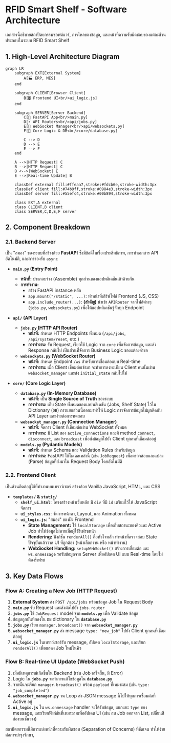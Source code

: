 # RFID Smart Shelf - Software Architecture

เอกสารนี้อธิบายสถาปัตยกรรมซอฟต์แวร์, การไหลของข้อมูล, และหน้าที่ความรับผิดชอบของแต่ละส่วนประกอบในระบบ RFID Smart Shelf

## 1. High-Level Architecture Diagram
<!-- [MermaidChart: 8140fa33-05b0-47bb-ae03-f908110dfd06] -->

```mermaid
graph LR
    subgraph EXT[External System]
        A[🏭 ERP, MES]
    end
    
    subgraph CLIENT[Browser Client]
        B[🖥️ Frontend UI<br/>ui_logic.js]
    end
    
    subgraph SERVER[Server Backend]
        C[🚀 FastAPI App<br/>main.py]
        D[⚡ API Routers<br/>api/jobs.py]
        E[📡 WebSocket Manager<br/>api/websockets.py]
        F[🧠 Core Logic & DB<br/>core/database.py]
        
        C --> D
        D --> E  
        E --> F
    end
    
    A -->|HTTP Request| C
    B -->|HTTP Request| C
    B <-->|WebSocket| E
    E -->|Real-time Update| B
    
    classDef external fill:#ffeaa7,stroke:#fdcb6e,stroke-width:3px
    classDef client fill:#74b9ff,stroke:#0984e3,stroke-width:3px
    classDef server fill:#55efc4,stroke:#00b894,stroke-width:3px
    
    class EXT,A external
    class CLIENT,B client
    class SERVER,C,D,E,F server
```

## 2. Component Breakdown

### 2.1. Backend Server

เป็น "สมอง" ของระบบที่สร้างด้วย **FastAPI** ซึ่งมีข้อดีในเรื่องประสิทธิภาพ, การทำเอกสาร API อัตโนมัติ, และการรองรับ `async`

-   **`main.py` (Entry Point)**
    -   **หน้าที่:** ประกอบร่าง (Assemble) ทุกส่วนของแอปพลิเคชันเข้าด้วยกัน
    -   **การทำงาน:**
        -   สร้าง FastAPI instance หลัก
        -   `app.mount("/static", ...)`: ทำหน้าที่เสิร์ฟไฟล์ Frontend (JS, CSS)
        -   `app.include_router(...)`: **(สำคัญ)** นำเข้า `APIRouter` จากไฟล์ต่างๆ (`jobs.py`, `websockets.py`) เพื่อให้แอปพลิเคชันรู้จักทุก Endpoint

-   **`api/` (API Layer)**
    -   **`jobs.py` (HTTP API Router)**
        -   **หน้าที่:** กำหนด HTTP Endpoints ทั้งหมด (`/api/jobs`, `/api/system/reset`, etc.)
        -   **การทำงาน:** รับ Request, เรียกใช้ Logic จาก `core` เพื่อจัดการข้อมูล, และส่ง Response กลับไป เป็นส่วนที่จัดการ Business Logic ของแต่ละคำขอ
    -   **`websockets.py` (WebSocket Router)**
        -   **หน้าที่:** กำหนด Endpoint `/ws` สำหรับการเชื่อมต่อแบบ Real-time
        -   **การทำงาน:** เมื่อ Client เชื่อมต่อเข้ามา จะทำการลงทะเบียน Client คนนั้นผ่าน `websocket_manager` และส่ง `initial_state` กลับไปให้

-   **`core/` (Core Logic Layer)**
    -   **`database.py` (In-Memory Database)**
        -   **หน้าที่:** เป็น **Single Source of Truth** ของระบบ
        -   **การทำงาน:** เก็บ State ทั้งหมดของแอปพลิเคชัน (Jobs, Shelf State) ไว้ใน Dictionary (`DB`) การแยกส่วนนี้ออกมาทำให้ Logic การจัดการข้อมูลไม่ผูกติดกับ API Layer และง่ายต่อการทดสอบ
    -   **`websocket_manager.py` (Connection Manager)**
        -   **หน้าที่:** จัดการ Client ที่เชื่อมต่อผ่าน WebSocket ทั้งหมด
        -   **การทำงาน:** มี List ของ `active_connections` และมี method `connect`, `disconnect`, และ `broadcast` เพื่อส่งข้อมูลไปยัง Client ทุกคนที่เชื่อมต่ออยู่
    -   **`models.py` (Pydantic Models)**
        -   **หน้าที่:** กำหนด Schema และ Validation Rules สำหรับข้อมูล
        -   **การทำงาน:** FastAPI ใช้โมเดลเหล่านี้ (เช่น `JobRequest`) เพื่อตรวจสอบและแปลง (Parse) ข้อมูลที่ส่งมาใน Request Body โดยอัตโนมัติ

### 2.2. Frontend Client

เป็นส่วนติดต่อผู้ใช้ที่ทำงานบนเบราว์เซอร์ สร้างด้วย Vanilla JavaScript, HTML, และ CSS

-   **`templates/` & `static/`**
    -   **`shelf_ui.html`**: โครงสร้างหน้าเว็บหลัก มี `div` ที่มี `id` เตรียมไว้ให้ JavaScript จัดการ
    -   **`ui_styles.css`**: จัดการหน้าตา, Layout, และ Animation ทั้งหมด
    -   **`ui_logic.js`**: "สมอง" ของฝั่ง Frontend
        -   **State Management:** ใช้ `localStorage` เพื่อเก็บสถานะของคิวและ Active Job ทำให้ข้อมูลไม่หายเมื่อผู้ใช้รีเฟรชหน้า
        -   **Rendering:** ฟังก์ชัน `renderAll()` คือหัวใจหลัก ทำหน้าที่ตรวจสอบ State ปัจจุบันแล้ววาด UI ที่ถูกต้อง (หน้าเลือกงาน หรือ หน้าทำงาน)
        -   **WebSocket Handling:** `setupWebSocket()` สร้างการเชื่อมต่อ และ `ws.onmessage` รอรับข้อมูลจาก Server เพื่ออัปเดต UI แบบ Real-time โดยไม่ต้องรีเฟรช

## 3. Key Data Flows

### Flow A: Creating a New Job (HTTP Request)

1.  **External System** ส่ง `POST /api/jobs` พร้อมข้อมูล Job ใน Request Body
2.  **`main.py`** รับ Request และส่งต่อไปยัง `jobs.router`
3.  **`jobs.py`** ใช้ `JobRequest` model จาก **`models.py`** เพื่อ Validate ข้อมูล
4.  ข้อมูลถูกบันทึกลงใน `DB` dictionary ใน **`database.py`**
5.  **`jobs.py`** เรียก `manager.broadcast()` จาก **`websocket_manager.py`**
6.  **`websocket_manager.py`** ส่ง message `type: "new_job"` ไปยัง Client ทุกคนที่เชื่อมต่ออยู่
7.  **`ui_logic.js`** ในเบราว์เซอร์รับ message, อัปเดต `localStorage`, และเรียก `renderAll()` เพื่อแสดง Job ใหม่ในคิว

### Flow B: Real-time UI Update (WebSocket Push)

1.  เมื่อมีเหตุการณ์เกิดขึ้นใน Backend (เช่น Job เสร็จสิ้น, มี Error)
2.  Logic ใน **`jobs.py`** จะทำการแก้ไขข้อมูลใน **`database.py`**
3.  จากนั้นจะเรียก `manager.broadcast()` พร้อม `payload` ที่เหมาะสม (เช่น `type: "job_completed"`)
4.  **`websocket_manager.py`** วน Loop ส่ง JSON message นี้ไปให้ทุกการเชื่อมต่อที่ Active อยู่
5.  **`ui_logic.js`** ใน `ws.onmessage` handler จะได้รับข้อมูล, แยกแยะ `type` ของ message, และเรียกฟังก์ชันที่เหมาะสมเพื่ออัปเดต UI (เช่น ลบ Job ออกจาก List, เปลี่ยนสีช่องบนชั้นวาง)

สถาปัตยกรรมนี้มีการแบ่งหน้าที่ความรับผิดชอบ (Separation of Concerns) ที่ชัดเจน ทำให้ง่ายต่อการบำรุงรักษา,
